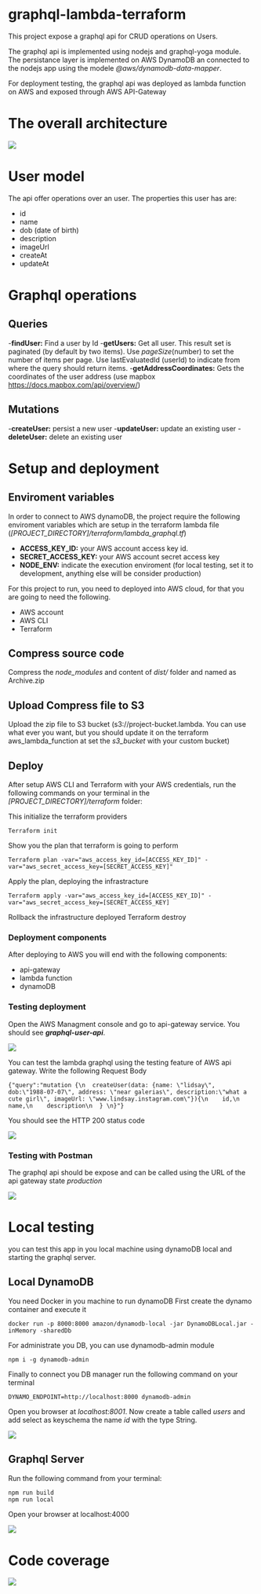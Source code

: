 # graphql-lambda-terraform

This project expose a graphql api for CRUD operations on Users.

The graphql api is implemented using nodejs and graphql-yoga module. The persistance layer is implemented on AWS DynamoDB an connected to the nodejs app using the modele *@aws/dynamodb-data-mapper*.

For deployment testing, the graphql api was deployed as lambda function on AWS and exposed through AWS API-Gateway

# The overall architecture
![](images/General-arch.png)

# User model

The api offer operations over an user. The properties this user has are:
- id
- name
- dob (date of birth)
- description
- imageUrl
- createAt
- updateAt

# Graphql operations
## Queries
-**findUser:** Find a user by Id
-**getUsers:** Get all user. This result set is paginated (by default by two items). Use *pageSize*(number) to set the number of items per page. Use lastEvaluatedId (userId) to indicate from where the query should return items.
-**getAddressCoordinates:** Gets the coordinates of the user address (use mapbox https://docs.mapbox.com/api/overview/)
## Mutations
-**createUser:** persist a new user
-**updateUser:** update an existing user
-**deleteUser:** delete an existing user

# Setup and deployment

## Enviroment variables

In order to connect to AWS dynamoDB, the project require the following enviroment variables which are setup in the terraform lambda file (*[PROJECT_DIRECTORY]/terraform/lambda_graphql.tf*)
- **ACCESS_KEY_ID:** your AWS account access key id.
- **SECRET_ACCESS_KEY:** your AWS account secret access key
- **NODE_ENV:** indicate the execution enviroment (for local testing, set it to development, anything else will be consider production)

For this project to run, you need to deployed into AWS cloud, for that you are going to need the following.
- AWS account
- AWS CLI
- Terraform

## Compress source code

Compress the *node_modules* and content of *dist/* folder and named as Archive.zip

## Upload Compress file to S3

Upload the zip file to S3 bucket (s3://project-bucket.lambda. You can use what ever you want, but you should update it on the terraform aws_lambda_function at set the *s3_bucket* with your custom bucket)

## Deploy

After setup AWS CLI and Terraform with your AWS credentials, run the following commands on your terminal in the *[PROJECT_DIRECTORY]/terraform* folder:

This initialize the terraform providers
```
Terraform init
```
Show you the plan that terraform is going to perform
```
Terraform plan -var="aws_access_key_id=[ACCESS_KEY_ID]" -var="aws_secret_access_key=[SECRET_ACCESS_KEY]"
```
Apply the plan, deploying the infrastracture
```
Terraform apply -var="aws_access_key_id=[ACCESS_KEY_ID]" -var="aws_secret_access_key=[SECRET_ACCESS_KEY]
```
Rollback the infrastructure deployed
Terraform destroy

### Deployment components

After deploying to AWS you will end with the following components:
- api-gateway
- lambda function
- dynamoDB

### Testing deployment

Open the AWS Managment console and go to api-gateway service. You should see ***graphql-user-api***. 

![](images/Api-Gateway.png)

You can test the lambda graphql using the testing feature of AWS api gateway. Write the following Request Body

```
{"query":"mutation {\n  createUser(data: {name: \"lidsay\", dob:\"1988-07-07\", address: \"near galerias\", description:\"what a cute girl\", imageUrl: \"www.lindsay.instagram.com\"}){\n    id,\n    name,\n    description\n  } \n}"}
```
You should see the HTTP 200 status code

![](images/Lambda-Test.png)


### Testing with Postman

The graphql api should be expose and can be called using the URL of the api gateway state *production*

![](images/Postman.png)

# Local testing

you can test this app in you local machine using dynamoDB local and starting the graphql server.

## Local DynamoDB

You need Docker in  you machine to run dynamoDB
First create the dynamo container and execute it
```
docker run -p 8000:8000 amazon/dynamodb-local -jar DynamoDBLocal.jar -inMemory -sharedDb
```
For administrate you DB, you can use dynamodb-admin module
```
npm i -g dynamodb-admin
```
Finally to connect you DB manager run the following command on your terminal
```
DYNAMO_ENDPOINT=http://localhost:8000 dynamodb-admin
```
Open you browser at *localhost:8001*. Now create a table called *users* and add select as keyschema the name *id* with the type String.

![](images/dynamodb-admin.png)

## Graphql Server

Run the following command from your terminal:

```
npm run build
npm run local
```
Open your browser at localhost:4000 

![](images/GraphQL-Server.png)

# Code coverage

![](images/coverage.png)

